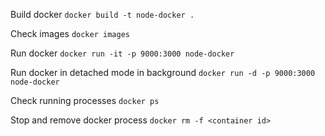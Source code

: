 Build docker
`docker build -t node-docker .`

Check images
`docker images`

Run docker
`docker run -it -p 9000:3000 node-docker`

Run docker in detached mode in background
`docker run -d -p 9000:3000 node-docker`

Check running processes
`docker ps`

Stop and remove docker process
`docker rm -f <container id>`

